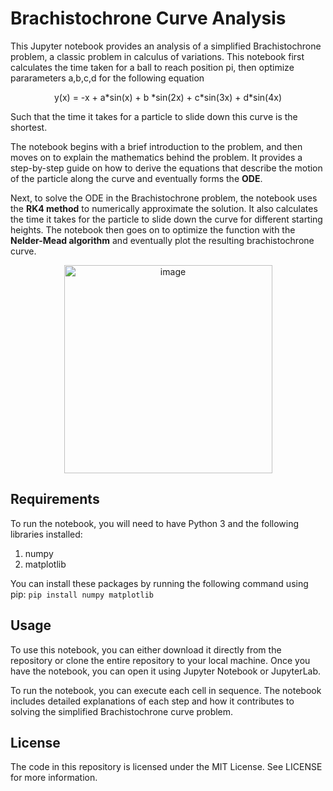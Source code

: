 # Brachistochrone Curve Analysis
This Jupyter notebook provides an analysis of a simplified Brachistochrone problem, a classic problem in calculus of variations.
This notebook first calculates the time taken for a ball to reach position pi, then optimize pararameters a,b,c,d for the following equation
<p align="center">
y(x) = -x + a*sin(x) + b *sin(2x) + c*sin(3x) + d*sin(4x)
</p>
Such that the time it takes for a particle to slide down this curve is the shortest.

The notebook begins with a brief introduction to the problem, and then moves on to explain the mathematics behind the problem. It provides a step-by-step guide on how to derive the equations that describe the motion of the particle along the curve and eventually forms the **ODE**.

Next, to solve the ODE in the Brachistochrone problem, the notebook uses the **RK4 method** to numerically approximate the solution. It also calculates the time it takes for the particle to slide down the curve for different starting heights. The notebook then goes on to optimize the function with the **Nelder-Mead algorithm** and eventually plot the resulting brachistochrone curve.

<p align="center">
<img width="333" alt="image" src="https://user-images.githubusercontent.com/85885666/232539778-15e48482-a7c0-40be-802f-e03c51c99d51.png">
</p>

## Requirements
To run the notebook, you will need to have Python 3 and the following libraries installed:

<ol>
  <li>numpy</li>
  <li>matplotlib</li>
</ol>
You can install these packages by running the following command using pip:
<code>pip install numpy matplotlib</code>

## Usage
To use this notebook, you can either download it directly from the repository or clone the entire repository to your local machine. Once you have the notebook, you can open it using Jupyter Notebook or JupyterLab. 

To run the notebook, you can execute each cell in sequence. The notebook includes detailed explanations of each step and how it contributes to solving the simplified Brachistochrone curve problem.

## License
The code in this repository is licensed under the MIT License. See LICENSE for more information.
